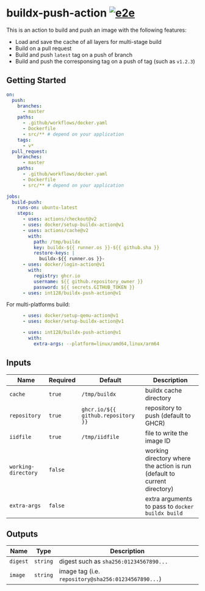 # buildx-push-action [![e2e](https://github.com/int128/buildx-push-action/actions/workflows/e2e.yaml/badge.svg)](https://github.com/int128/buildx-push-action/actions/workflows/e2e.yaml)

This is an action to build and push an image with the following features:

- Load and save the cache of all layers for multi-stage build
- Build on a pull request
- Build and push `latest` tag on a push of branch
- Build and push the corresponsing tag on a push of tag (such as `v1.2.3`)


## Getting Started

```yaml
on:
  push:
    branches:
      - master
    paths:
      - .github/workflows/docker.yaml
      - Dockerfile
      - src/** # depend on your application
    tags:
      - v*
  pull_request:
    branches:
      - master
    paths:
      - .github/workflows/docker.yaml
      - Dockerfile
      - src/** # depend on your application

jobs:
  build-push:
    runs-on: ubuntu-latest
    steps:
      - uses: actions/checkout@v2
      - uses: docker/setup-buildx-action@v1
      - uses: actions/cache@v2
        with:
          path: /tmp/buildx
          key: buildx-${{ runner.os }}-${{ github.sha }}
          restore-keys: |
            buildx-${{ runner.os }}-
      - uses: docker/login-action@v1
        with:
          registry: ghcr.io
          username: ${{ github.repository_owner }}
          password: ${{ secrets.GITHUB_TOKEN }}
      - uses: int128/buildx-push-action@v1
```

For multi-platforms build:

```yaml
      - uses: docker/setup-qemu-action@v1
      - uses: docker/setup-buildx-action@v1

      - uses: int128/buildx-push-action@v1
        with:
          extra-args: --platform=linux/amd64,linux/arm64
```


## Inputs

| Name | Required | Default | Description
|------|----------|---------|------------
| `cache`               | `true`  | `/tmp/buildx` | buildx cache directory
| `repository`          | `true`  | `ghcr.io/${{ github.repository }}` | repository to push (default to GHCR)
| `iidfile`             | `true`  | `/tmp/iidfile` | file to write the image ID
| `working-directory`   | `false` | | working directory where the action is run (default to current directory)
| `extra-args`          | `false` | | extra arguments to pass to `docker buildx build`


## Outputs

| Name | Type | Description
|------|------|------------
| `digest` | `string` | digest such as `sha256:01234567890...`
| `image`  | `string` | image tag (i.e. `repository@sha256:01234567890...`)
